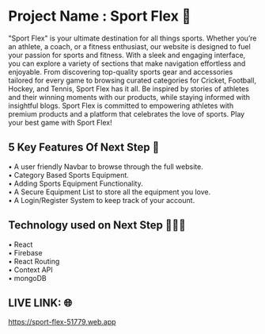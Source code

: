 # Project Name : Sport Flex 🏏

"Sport Flex" is your ultimate destination for all things sports. Whether you’re an athlete, a coach, or a fitness enthusiast, our website is designed to fuel your passion for sports and fitness. With a sleek and engaging interface, you can explore a variety of sections that make navigation effortless and enjoyable. From discovering top-quality sports gear and accessories tailored for every game to browsing curated categories for Cricket, Football, Hockey, and Tennis, Sport Flex has it all. Be inspired by stories of athletes and their winning moments with our products, while staying informed with insightful blogs. Sport Flex is committed to empowering athletes with premium products and a platform that celebrates the love of sports. Play your best game with Sport Flex!

## 5 Key Features Of Next Step 🎯

• A user friendly Navbar to browse through the full website. <br/>
• Category Based Sports Equipment.<br/>
• Adding Sports Equipment Functionality. <br/>
• A Secure Equipment List to store all the equipment you love. <br/>
• A Login/Register System to keep track of your account. <br/>

## Technology used on Next Step 👨🏻‍💻

• React <br/>
• Firebase <br/>
• React Routing <br/>
• Context API<br/>
• mongoDB <br/>

## LIVE LINK: 🌐

https://sport-flex-51779.web.app
